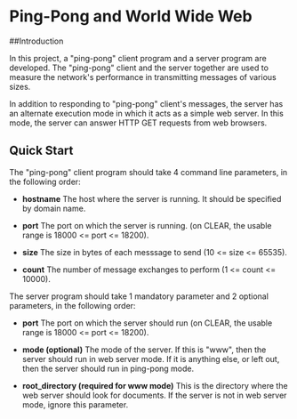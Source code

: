 # Ping-Pong and World Wide Web

##Introduction

In this project, a "ping-pong" client program and a server program are developed. The "ping-pong" client and the server together are used to measure the network's performance in transmitting messages of various sizes.

In addition to responding to "ping-pong" client's messages, the server has an alternate execution mode in which it acts as a simple web server. In this mode, the server can answer HTTP GET requests from web browsers.

## Quick Start

The "ping-pong" client program should take 4 command line parameters, in the following order:

- **hostname** The host where the server is running. It should be specified by domain name.

- **port** The port on which the server is running. (on CLEAR, the usable range is 18000 <= port <= 18200).

- **size** The size in bytes of each messsage to send (10 <= size <= 65535).

- **count** The number of message exchanges to perform (1 <= count <= 10000).

The server program should take 1 mandatory parameter and 2 optional parameters, in the following order:

- **port** The port on which the server should run (on CLEAR, the usable range is 18000 <= port <= 18200).

- **mode (optional)** The mode of the server. If this is "www", then the server should run in web server mode. If it is anything else, or left out, then the server should run in ping-pong mode.

- **root_directory (required for www mode)** This is the directory where the web server should look for documents. If the server is not in web server mode, ignore this parameter.
